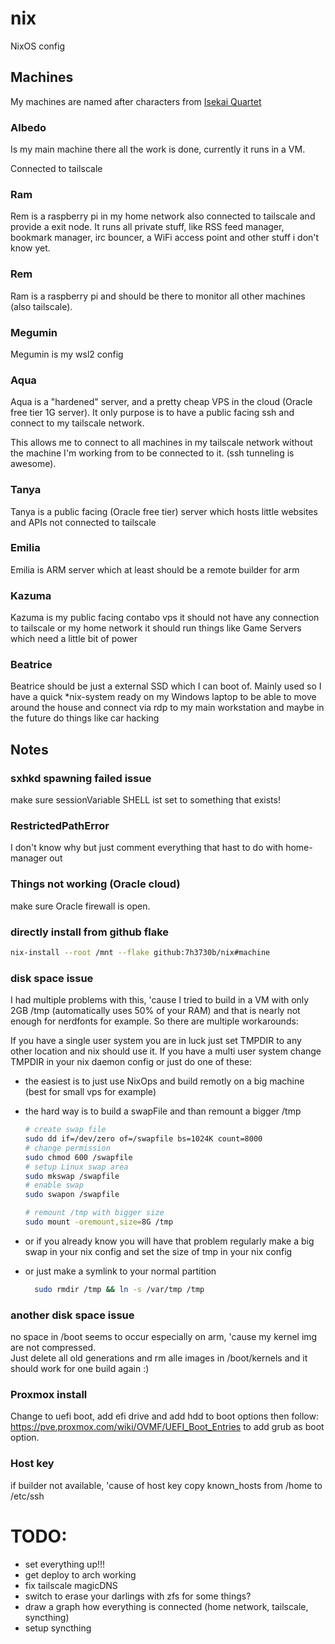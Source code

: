 # nix

NixOS config

## Machines

My machines are named after characters from [Isekai Quartet](https://myanimelist.net/anime/38472/Isekai_Quartet/)

### Albedo

Is my main machine there all the work is done, currently it runs in a VM.

Connected to tailscale

### Ram

Rem is a raspberry pi in my home network also connected to tailscale and provide a exit node. It runs all private stuff, like RSS feed manager, bookmark manager, irc bouncer, a WiFi access point and other stuff i don't know yet.  

### Rem

Ram is a raspberry pi and should be there to monitor all other machines (also tailscale).

### Megumin

Megumin is my wsl2 config

### Aqua

Aqua is a "hardened" server, and a pretty cheap VPS in the cloud (Oracle free tier 1G server). It only purpose is to have a public facing ssh and connect to my tailscale network.

This allows me to connect to all machines in my tailscale network without the machine I'm working from to be connected to it. (ssh tunneling is awesome).

### Tanya

Tanya is a public facing (Oracle free tier) server which hosts little websites and APIs not connected to tailscale

### Emilia

Emilia is ARM server which at least should be a remote builder for arm

### Kazuma

Kazuma is my public facing contabo vps it should not have any connection to tailscale or my home network it should run things like Game Servers which need a little bit of power  

### Beatrice

Beatrice should be just a external SSD which I can boot of. Mainly used so I have a quick *nix-system ready on my Windows laptop to be able to move around the house and connect via rdp to my main workstation and maybe in the future do things like car hacking

## Notes

### sxhkd spawning failed issue

make sure sessionVariable SHELL ist set to something that exists!

### RestrictedPathError

I don't know why but just comment everything that hast to do with home-manager out

### Things not working (Oracle cloud)

make sure Oracle firewall is open.

### directly install from github flake

```bash
nix-install --root /mnt --flake github:7h3730b/nix#machine
```

### disk space issue

I had multiple problems with this, 'cause I tried to build in a VM with only 2GB /tmp (automatically uses 50% of your RAM) and that is nearly not enough for nerdfonts for example. So there are multiple workarounds:  

If you have a single user system you are in luck just set TMPDIR to any other location and nix should use it.
If you have a multi user system change TMPDIR in your nix daemon config or just do one of these:

- the easiest is to just use NixOps and build remotly on a big machine (best for small vps for example)  
- the hard way is to build a swapFile and than remount a bigger /tmp  

    ```bash
    # create swap file
    sudo dd if=/dev/zero of=/swapfile bs=1024K count=8000
    # change permission
    sudo chmod 600 /swapfile
    # setup Linux swap area
    sudo mkswap /swapfile
    # enable swap
    sudo swapon /swapfile

    # remount /tmp with bigger size
    sudo mount -oremount,size=8G /tmp
    ```

- or if you already know you will have that problem regularly make a big swap in your nix config and set the size of tmp in your nix config
- or just make a symlink to your normal partition  

  ```bash
    sudo rmdir /tmp && ln -s /var/tmp /tmp
  ```

### another disk space issue

no space in /boot seems to occur especially on arm, 'cause my kernel img are not compressed.  
Just delete all old generations and rm alle images in /boot/kernels and it should work for one build again :)

### Proxmox install

Change to uefi boot, add efi drive and add hdd to boot options then follow: https://pve.proxmox.com/wiki/OVMF/UEFI_Boot_Entries to add grub as boot option.

### Host key

if builder not available, 'cause of host key copy known_hosts from /home to /etc/ssh

# TODO: 

- set everything up!!!  
- get deploy to arch working
- fix tailscale magicDNS
- switch to erase your darlings with zfs for some things?  
- draw a graph how everything is connected (home network, tailscale, syncthing) 
- setup syncthing